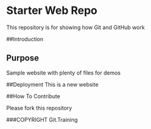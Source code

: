 # Starter Web Repo

This repository is for showing how Git and GitHub work

##Introduction

## Purpose

Sample website with plenty of files for demos

##Deployment
This is a new website

##How To Contribute

Please fork this repository

###COPYRIGHT
Git.Training